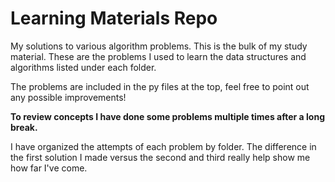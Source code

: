 # Learning Materials Repo
My solutions to various algorithm problems. This is the bulk of my study material.
These are the problems I used to learn the data structures and algorithms listed under each folder.

The problems are included in the py files at the top, feel free to point out any possible improvements!


**To review concepts I have done some problems multiple times after a long break.**

I have organized the attempts of each problem by folder. The difference in the first solution I made versus the second and third really help show me how far I've come.

